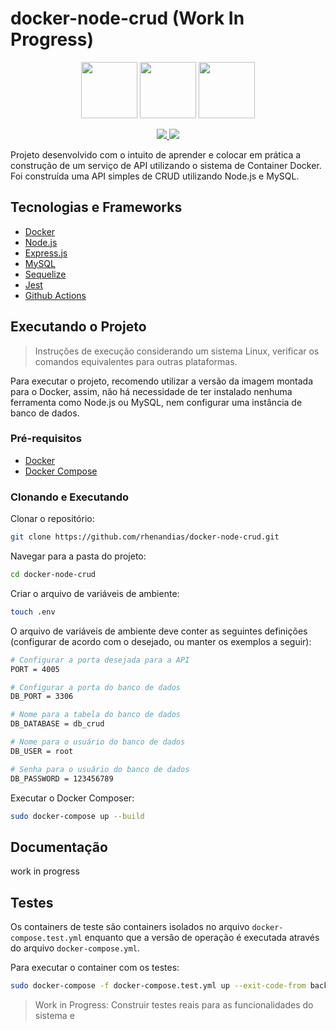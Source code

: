 # docker-node-crud (Work In Progress)

<p align="center">
    <img src="https://cdn.jsdelivr.net/gh/devicons/devicon/icons/docker/docker-plain-wordmark.svg" height="90">
    <img src="https://cdn.jsdelivr.net/gh/devicons/devicon/icons/nodejs/nodejs-original.svg" height="90">
     <img src="https://cdn.jsdelivr.net/gh/devicons/devicon/icons/mysql/mysql-plain-wordmark.svg" height="90">
</p>

<p align="center">
    <a href="https://github.com/rhenandias/docker-node-crud/actions/workflows/docker-image.yml"  target="_blank">
      <img src="https://github.com/rhenandias/docker-node-crud/actions/workflows/docker-image.yml/badge.svg" />
    </a>
    <a href="https://www.codacy.com/gh/rhenandias/docker-node-crud/dashboard?utm_source=github.com&amp;utm_medium=referral&amp;utm_content=rhenandias/docker-node-crud&amp;utm_campaign=Badge_Grade"><img src="https://app.codacy.com/project/badge/Grade/d4c711bd71d2420a9c160f052125faf1"/></a>
    <!-- 
    <a href="https://www.codacy.com/gh/Biblioteca-de-Bolso/backend/dashboard?utm_source=github.com&amp;utm_medium=referral&amp;utm_content=Biblioteca-de-Bolso/backend&amp;utm_campaign=Badge_Coverage" target="_blank">
      <img src="https://app.codacy.com/project/badge/Coverage/dd2736e4dd7c40748fa497dd6b63ba4f"/>
    </a>
    -->
    <!--
    <a href="https://documenter.getpostman.com/view/19545370/UVkmQGwd" target="_blank">
      <img src="https://img.shields.io/badge/Docs-Postman-f39f37" />
    </a>
    -->
</p>

Projeto desenvolvido com o intuito de aprender e colocar em prática a construção de um serviço de API utilizando o sistema de Container Docker. Foi construída uma API simples de CRUD utilizando Node.js e MySQL.

## Tecnologias e Frameworks

- [Docker](https://www.docker.com/)
- [Node.js](https://nodejs.org/en/)
- [Express.js](https://expressjs.com/pt-br/)
- [MySQL](https://www.mysql.com/)
- [Sequelize](https://sequelize.org/)
- [Jest](https://jestjs.io/pt-BR/)
- [Github Actions](https://github.com/rhenandias/docker-node-crud/actions)

## Executando o Projeto

> Instruções de execução considerando um sistema Linux, verificar os comandos equivalentes para outras plataformas.

Para executar o projeto, recomendo utilizar a versão da imagem montada para o Docker, assim, não há necessidade de ter instalado nenhuma ferramenta como Node.js ou MySQL, nem configurar uma instância de banco de dados.

### Pré-requisitos

- [Docker](https://www.docker.com/)
- [Docker Compose](https://docs.docker.com/compose/gettingstarted/)

### Clonando e Executando

Clonar o repositório:

```bash
git clone https://github.com/rhenandias/docker-node-crud.git
```

Navegar para a pasta do projeto:

```bash
cd docker-node-crud
```

Criar o arquivo de variáveis de ambiente:

```bash
touch .env
```

O arquivo de variáveis de ambiente deve conter as seguintes definições (configurar de acordo com o desejado, ou manter os exemplos a seguir):

```bash
# Configurar a porta desejada para a API
PORT = 4005

# Configurar a porta do banco de dados
DB_PORT = 3306

# Nome para a tabela do banco de dados
DB_DATABASE = db_crud

# Nome para o usuário do banco de dados
DB_USER = root

# Senha para o usuário do banco de dados
DB_PASSWORD = 123456789
```

Executar o Docker Composer:

```bash
sudo docker-compose up --build
```

## Documentação

work in progress

## Testes

Os containers de teste são containers isolados no arquivo `docker-compose.test.yml` enquanto que a versão de operação é executada através do arquivo `docker-compose.yml`.

Para executar o container com os testes:

```bash
sudo docker-compose -f docker-compose.test.yml up --exit-code-from backend --build

```

> Work in Progress: Construir testes reais para as funcionalidades do sistema e
